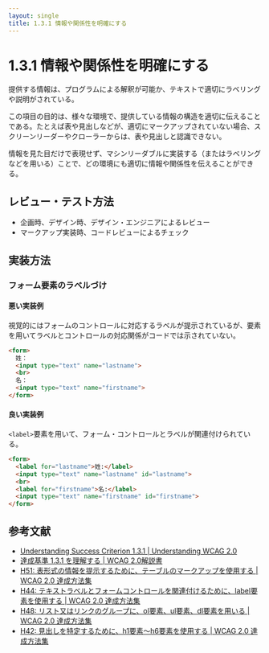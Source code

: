 ```yaml
---
layout: single
title: 1.3.1 情報や関係性を明確にする
---
```


# 1.3.1 情報や関係性を明確にする

提供する情報は、プログラムによる解釈が可能か、テキストで適切にラベリングや説明がされている。

この項目の目的は、様々な環境で、提供している情報の構造を適切に伝えることである。たとえば表や見出しなどが、適切にマークアップされていない場合、スクリーンリーダーやクローラーからは、表や見出しと認識できない。

情報を見た目だけで表現せず、マシンリーダブルに実装する（またはラベリングなどを用いる）ことで、どの環境にも適切に情報や関係性を伝えることができる。

## レビュー・テスト方法

- 企画時、デザイン時、デザイン・エンジニアによるレビュー
- マークアップ実装時、コードレビューによるチェック

## 実装方法

### フォーム要素のラベルづけ

#### 悪い実装例

視覚的にはフォームのコントロールに対応するラベルが提示されているが、要素を用いてラベルとコントロールの対応関係がコードでは示されていない。

```html
<form>
  姓：
  <input type="text" name="lastname">
  <br>
  名：
  <input type="text" name="firstname">
</form>
```

#### 良い実装例

`<label>`要素を用いて、フォーム・コントロールとラベルが関連付けられている。

```html
<form>
  <label for="lastname">姓:</label>
  <input type="text" name="lastname" id="lastname">
  <br>
  <label for="firstname">名:</label>
  <input type="text" name="firstname" id="firstname">
</form>
```

## 参考文献

- [Understanding Success Criterion 1.3.1 | Understanding WCAG 2.0](https://www.w3.org/TR/UNDERSTANDING-WCAG20/content-structure-separation-programmatic.html)
- [達成基準 1.3.1 を理解する | WCAG 2.0解説書](https://waic.jp/docs/UNDERSTANDING-WCAG20/content-structure-separation-programmatic.html)
- [H51: 表形式の情報を提示するために、テーブルのマークアップを使用する | WCAG 2.0 達成方法集](http://waic.jp/docs/WCAG-TECHS/H51)
- [H44: テキストラベルとフォームコントロールを関連付けるために、label要素を使用する | WCAG 2.0 達成方法集](http://waic.jp/docs/WCAG-TECHS/H44)
- [H48: リスト又はリンクのグループに、ol要素、ul要素、dl要素を用いる | WCAG 2.0 達成方法集](http://waic.jp/docs/WCAG-TECHS/H48)
- [H42: 見出しを特定するために、h1要素～h6要素を使用する | WCAG 2.0 達成方法集](http://waic.jp/docs/WCAG-TECHS/H42)
